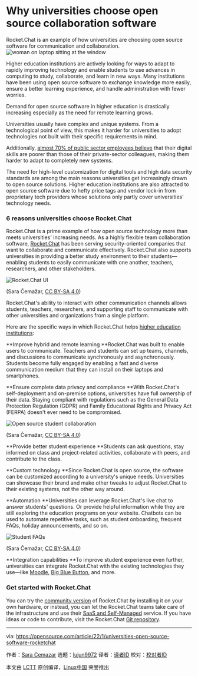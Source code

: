 [#]: subject: "Why universities choose open source collaboration software"
[#]: via: "https://opensource.com/article/22/1/universities-open-source-software-rocketchat"
[#]: author: "Sara Cemazar https://opensource.com/users/sara-cemazar"
[#]: collector: "lujun9972"
[#]: translator: " "
[#]: reviewer: " "
[#]: publisher: " "
[#]: url: " "

Why universities choose open source collaboration software
======
Rocket.Chat is an example of how universities are choosing open source
software for communication and collaboration.
![woman on laptop sitting at the window][1]

Higher education institutions are actively looking for ways to adapt to rapidly improving technology and enable students to use advances in computing to study, collaborate, and learn in new ways. Many institutions have been using open source software to exchange knowledge more easily, ensure a better learning experience, and handle administration with fewer worries.

Demand for open source software in higher education is drastically increasing especially as the need for remote learning grows.

Universities usually have complex and unique systems. From a technological point of view, this makes it harder for universities to adopt technologies not built with their specific requirements in mind.

Additionally, [almost 70% of public sector employees believe][2] that their digital skills are poorer than those of their private-sector colleagues, making them harder to adapt to completely new systems.

The need for high-level customization for digital tools and high data security standards are among the main reasons universities get increasingly drawn to open source solutions. Higher education institutions are also attracted to open source software due to hefty price tags and vendor lock-in from proprietary tech providers whose solutions only partly cover universities' technology needs.

### 6 reasons universities choose Rocket.Chat

Rocket.Chat is a prime example of how open source technology more than meets universities' increasing needs. As a highly flexible team collaboration software, [Rocket.Chat][3] has been serving security-oriented companies that want to collaborate and communicate effectively. Rocket.Chat also supports universities in providing a better study environment to their students—enabling students to easily communicate with one another, teachers, researchers, and other stakeholders.

![Rocket.Chat UI][4]

(Sara Čemažar, [CC BY-SA 4.0][5])

Rocket.Chat's ability to interact with other communication channels allows students, teachers, researchers, and supporting staff to communicate with other universities and organizations from a single platform.

Here are the specific ways in which Rocket.Chat helps [higher education institutions][6]:

**Improve hybrid and remote learning **Rocket.Chat was built to enable users to communicate. Teachers and students can set up teams, channels, and discussions to communicate synchronously and asynchronously. Students become fully engaged by enabling a fast and diverse communication medium that they can install on their laptops and smartphones.

**Ensure complete data privacy and compliance **With Rocket.Chat's self-deployment and on-premise options, universities have full ownership of their data. Staying compliant with regulations such as the General Data Protection Regulation (GDPR) and Family Educational Rights and Privacy Act (FERPA) doesn't ever need to be compromised.

![Open source student collaboration][7]

(Sara Čemažar, [CC BY-SA 4.0][5])

**Provide better student experience **Students can ask questions, stay informed on class and project-related activities, collaborate with peers, and contribute to the class.

**Custom technology **Since Rocket.Chat is open source, the software can be customized according to a university's unique needs. Universities can showcase their brand and make other tweaks to adjust Rocket.Chat to their existing systems, not the other way around.

**Automation **Universities can leverage Rocket.Chat's live chat to answer students' questions. Or provide helpful information while they are still exploring the education programs on your website. Chatbots can be used to automate repetitive tasks, such as student onboarding, frequent FAQs, holiday announcements, and so on.

![Student FAQs][8]

(Sara Čemažar, [CC BY-SA 4.0][5])

**Integration capabilities **To improve student experience even further, universities can integrate Rocket.Chat with the existing technologies they use—like [Moodle][9], [Big Blue Button][10], and more.

### Get started with Rocket.Chat

You can try the [community version][11] of Rocket.Chat by installing it on your own hardware, or instead, you can let the Rocket.Chat teams take care of the infrastructure and use their [SaaS and Self-Managed][12] service. If you have ideas or code to contribute, visit the Rocket.Chat [Git repository][13].

--------------------------------------------------------------------------------

via: https://opensource.com/article/22/1/universities-open-source-software-rocketchat

作者：[Sara Cemazar][a]
选题：[lujun9972][b]
译者：[译者ID](https://github.com/译者ID)
校对：[校对者ID](https://github.com/校对者ID)

本文由 [LCTT](https://github.com/LCTT/TranslateProject) 原创编译，[Linux中国](https://linux.cn/) 荣誉推出

[a]: https://opensource.com/users/sara-cemazar
[b]: https://github.com/lujun9972
[1]: https://opensource.com/sites/default/files/styles/image-full-size/public/lead-images/lenovo-thinkpad-laptop-window-focus.png?itok=g0xPm2kD (young woman working on a laptop)
[2]: https://magenest.com/en/digital-transformation-in-education/
[3]: https://opensource.com/article/22/1/rocketchat-open-source-communications-platform-puts-data-privacy-first
[4]: https://opensource.com/sites/default/files/uploads/education-open-source.png (Rocket.Chat UI)
[5]: https://creativecommons.org/licenses/by-sa/4.0/
[6]: https://rocket.chat/industries/education
[7]: https://opensource.com/sites/default/files/uploads/open-source-student-collaboration.png (Open source student collaboration)
[8]: https://opensource.com/sites/default/files/uploads/open-source-student-experience.png (Student FAQs)
[9]: https://opensource.com/article/21/3/moodle-plugins
[10]: https://opensource.com/article/21/9/alternatives-zoom
[11]: https://rocket.chat/install
[12]: https://rocket.chat/get-started
[13]: https://github.com/RocketChat

